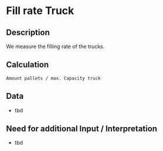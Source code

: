 # Fill rate Truck

## Description
We measure the filling rate of the trucks.

## Calculation
`Amount pallets / max. Capacity truck`

## Data
* tbd

## Need for additional Input / Interpretation
* tbd
